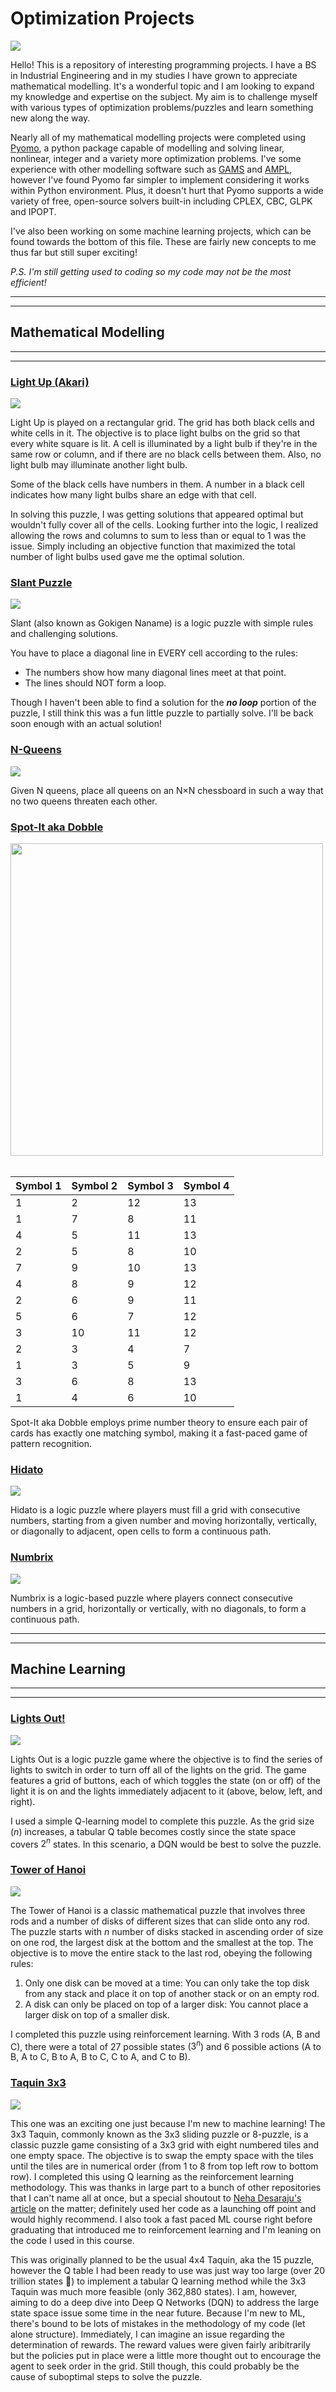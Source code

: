# Optimization Projects

![](https://encrypted-tbn0.gstatic.com/images?q=tbn:ANd9GcSsbAFFd-ylEgVCsjJNoNTYdJZA0AUS92NINKKnYKG32iG5oZfwWLcnFjY&s=10)

Hello! This is a repository of interesting programming projects. I have a BS in Industrial Engineering and in my studies I have grown to appreciate mathematical modelling. It's a wonderful topic and I am looking to expand my knowledge and expertise on the subject. My aim is to challenge myself with various types of optimization problems/puzzles and learn something new along the way.

Nearly all of my mathematical modelling projects were completed using [Pyomo](https://www.pyomo.org/), a python package capable of modelling and solving linear, nonlinear, integer and a variety more optimization problems. I've some experience with other modelling software such as [GAMS](https://www.gams.com/) and [AMPL](https://ampl.com/), however I've found Pyomo far simpler to implement considering it works within Python environment. Plus, it doesn't hurt that Pyomo supports a wide variety of free, open-source solvers built-in including CPLEX, CBC, GLPK and IPOPT.

I've also been working on some machine learning projects, which can be found towards the bottom of this file. These are fairly new concepts to me thus far but still super exciting!

*P.S. I'm still getting used to coding so my code may not be the most efficient!*

----
----
## **Mathematical Modelling**
----
----

### [**Light Up (Akari)**](https://github.com/the-faisalahmed/Optimization/blob/main/Light_Up_Akari.ipynb)

![](https://github.com/the-faisalahmed/Optimization/blob/main/Light%20Up%20(Akari)_gif.gif)

Light Up is played on a rectangular grid. The grid has both black cells and white cells in it. The objective is to place light bulbs on the grid so that every white square is lit. A cell is illuminated by a light bulb if they're in the same row or column, and if there are no black cells between them. Also, no light bulb may illuminate another light bulb.

Some of the black cells have numbers in them. A number in a black cell indicates how many light bulbs share an edge with that cell.

In solving this puzzle, I was getting solutions that appeared optimal but wouldn't fully cover all of the cells. Looking further into the logic, I realized allowing the rows and columns to sum to less than or equal to 1 was the issue. Simply including an objective function that maximized the total number of light bulbs used gave me the optimal solution.

### [**Slant Puzzle**](https://github.com/the-faisalahmed/Optimization/blob/main/Slant_Puzzle.ipynb)

![](https://github.com/the-faisalahmed/Optimization/blob/main/Slant_Puzzle_gif.gif)

Slant (also known as Gokigen Naname) is a logic puzzle with simple rules and challenging solutions.

You have to place a diagonal line in EVERY cell according to the rules:
- The numbers show how many diagonal lines meet at that point.
- The lines should NOT form a loop.

Though I haven't been able to find a solution for the ***no loop*** portion of the puzzle, I still think this was a fun little puzzle to partially solve. I'll be back soon enough with an actual solution!

### [**N-Queens**](https://github.com/the-faisalahmed/Optimization/blob/main/N_Queens.ipynb)

![](https://github.com/the-faisalahmed/Optimization/blob/main/N_Queens_gif.gif)

Given N queens, place all queens on an N×N chessboard in such a way that no two queens threaten each other.

### [**Spot-It aka Dobble**](https://github.com/the-faisalahmed/Optimization/blob/main/Spot_It_Dobble.ipynb)

<div>
<img src="https://i0.wp.com/boingboing.net/wp-content/uploads/2021/10/spotit.jpg?fit=1024%2C556&ssl=1" width="500"/>
</div>
<br>
  
|Symbol 1|Symbol 2|Symbol 3|Symbol 4|
|----|----|----|----|
| 1 |  2 | 12 | 13 |
| 1 |  7 |  8 | 11 |
| 4 |  5 | 11 | 13 |
| 2 |  5 |  8 | 10 |
| 7 |  9 | 10 | 13 |
| 4 |  8 |  9 | 12 |
| 2 |  6 |  9 | 11 |
| 5 |  6 |  7 | 12 |
| 3 | 10 | 11 | 12 |
| 2 |  3 |  4 |  7 |
| 1 |  3 |  5 |  9 |
| 3 |  6 |  8 | 13 |
| 1 |  4 |  6 | 10 |

Spot-It aka Dobble employs prime number theory to ensure each pair of cards has exactly one matching symbol, making it a fast-paced game of pattern recognition.

### [**Hidato**](https://github.com/the-faisalahmed/Optimization/blob/main/Numbrix_and_Hidato.ipynb)

![](https://github.com/the-faisalahmed/Optimization/blob/main/hidato_gif.gif)

Hidato is a logic puzzle where players must fill a grid with consecutive numbers, starting from a given number and moving horizontally, vertically, or diagonally to adjacent, open cells to form a continuous path.

### [**Numbrix**](https://github.com/the-faisalahmed/Optimization/blob/main/Numbrix_and_Hidato.ipynb)

![](https://github.com/the-faisalahmed/Optimization/blob/main/numbrix_gif.gif)

Numbrix is a logic-based puzzle where players connect consecutive numbers in a grid, horizontally or vertically, with no diagonals, to form a continuous path.

----
----
## **Machine Learning**
----
----
### [**Lights Out!**](https://github.com/the-faisalahmed/Optimization/blob/main/Lights_Out.ipynb)

![](https://github.com/the-faisalahmed/Optimization/blob/main/Lights_Out_gif.gif)

Lights Out is a logic puzzle game where the objective is to find the series of lights to switch in order to turn off all of the lights on the grid. The game features a grid of buttons, each of which toggles the state (on or off) of the light it is on and the lights immediately adjacent to it (above, below, left, and right).

I used a simple Q-learning model to complete this puzzle. As the grid size ($n$) increases, a tabular Q table becomes costly since the state space covers $2^n$ states. In this scenario, a DQN would be best to solve the puzzle.

### [**Tower of Hanoi**](https://github.com/the-faisalahmed/Optimization/blob/main/Tower_of_Hanoi.ipynb)

![](https://github.com/the-faisalahmed/Optimization/blob/main/Tower%20of%20Hanoi_gif.gif)

The Tower of Hanoi is a classic mathematical puzzle that involves three rods and a number of disks of different sizes that can slide onto any rod. The puzzle starts with $n$ number of disks stacked in ascending order of size on one rod, the largest disk at the bottom and the smallest at the top. The objective is to move the entire stack to the last rod, obeying the following rules:

1. Only one disk can be moved at a time: You can only take the top disk from any stack and place it on top of another stack or on an empty rod.
2. A disk can only be placed on top of a larger disk: You cannot place a larger disk on top of a smaller disk.

I completed this puzzle using reinforcement learning. With 3 rods (A, B and C), there were a total of 27 possible states ($3^n$) and 6 possible actions (A to B, A to C, B to A, B to C, C to A, and C to B).

### [**Taquin 3x3**](https://github.com/the-faisalahmed/Optimization/blob/main/Taquin_3x3.ipynb)

![](https://github.com/the-faisalahmed/Optimization/blob/main/Taquin3x3_gif.gif)

This one was an exciting one just because I'm new to machine learning! The 3x3 Taquin, commonly known as the 3x3 sliding puzzle or 8-puzzle, is a classic puzzle game consisting of a 3x3 grid with eight numbered tiles and one empty space. The objective is to swap the empty space with the tiles until the tiles are in numerical order (from 1 to 8 from top left row to bottom row). I completed this using Q learning as the reinforcement learning methodology. This was thanks in large part to a bunch of other repositories that I can't name all at once, but a special shoutout to [Neha Desaraju's](https://medium.com/@nehadesaraju) [article](https://towardsdatascience.com/hands-on-introduction-to-reinforcement-learning-in-python-da07f7aaca88) on the matter; definitely used her code as a launching off point and would highly recommend. I also took a fast paced ML course right before graduating that introduced me to reinforcement learning and I'm leaning on the code I used in this course.

This was originally planned to be the usual 4x4 Taquin, aka the 15 puzzle, however the Q table I had been ready to use was just way too large (over 20 trillion states :exploding_head:) to implement a tabular Q learning method while the 3x3 Taquin was much more feasible (only 362,880 states). I am, however, aiming to do a deep dive into Deep Q Networks (DQN) to address the large state space issue some time in the near future. Because I'm new to ML, there's bound to be lots of mistakes in the methodology of my code (let alone structure). Immediately, I can imagine an issue regarding the determination of rewards. The reward values were given fairly aribitrarily but the policies put in place were a little more thought out to encourage the agent to seek order in the grid. Still though, this could probably be the cause of suboptimal steps to solve the puzzle.
